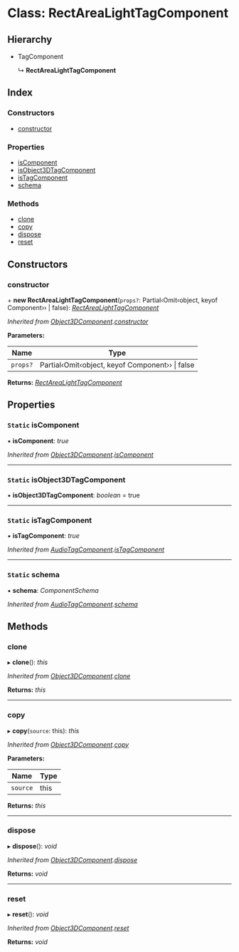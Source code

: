 
# Class: RectAreaLightTagComponent

## Hierarchy

* TagComponent

  ↳ **RectAreaLightTagComponent**

## Index

### Constructors

* [constructor](rectarealighttagcomponent.md#constructor)

### Properties

* [isComponent](rectarealighttagcomponent.md#static-iscomponent)
* [isObject3DTagComponent](rectarealighttagcomponent.md#static-isobject3dtagcomponent)
* [isTagComponent](rectarealighttagcomponent.md#static-istagcomponent)
* [schema](rectarealighttagcomponent.md#static-schema)

### Methods

* [clone](rectarealighttagcomponent.md#clone)
* [copy](rectarealighttagcomponent.md#copy)
* [dispose](rectarealighttagcomponent.md#dispose)
* [reset](rectarealighttagcomponent.md#reset)

## Constructors

###  constructor

\+ **new RectAreaLightTagComponent**(`props?`: Partial‹Omit‹object, keyof Component<any>›› | false): *[RectAreaLightTagComponent](rectarealighttagcomponent.md)*

*Inherited from [Object3DComponent](object3dcomponent.md).[constructor](object3dcomponent.md#constructor)*

**Parameters:**

Name | Type |
------ | ------ |
`props?` | Partial‹Omit‹object, keyof Component<any>›› &#124; false |

**Returns:** *[RectAreaLightTagComponent](rectarealighttagcomponent.md)*

## Properties

### `Static` isComponent

▪ **isComponent**: *true*

*Inherited from [Object3DComponent](object3dcomponent.md).[isComponent](object3dcomponent.md#static-iscomponent)*

___

### `Static` isObject3DTagComponent

▪ **isObject3DTagComponent**: *boolean* = true

___

### `Static` isTagComponent

▪ **isTagComponent**: *true*

*Inherited from [AudioTagComponent](audiotagcomponent.md).[isTagComponent](audiotagcomponent.md#static-istagcomponent)*

___

### `Static` schema

▪ **schema**: *ComponentSchema*

*Inherited from [AudioTagComponent](audiotagcomponent.md).[schema](audiotagcomponent.md#static-schema)*

## Methods

###  clone

▸ **clone**(): *this*

*Inherited from [Object3DComponent](object3dcomponent.md).[clone](object3dcomponent.md#clone)*

**Returns:** *this*

___

###  copy

▸ **copy**(`source`: this): *this*

*Inherited from [Object3DComponent](object3dcomponent.md).[copy](object3dcomponent.md#copy)*

**Parameters:**

Name | Type |
------ | ------ |
`source` | this |

**Returns:** *this*

___

###  dispose

▸ **dispose**(): *void*

*Inherited from [Object3DComponent](object3dcomponent.md).[dispose](object3dcomponent.md#dispose)*

**Returns:** *void*

___

###  reset

▸ **reset**(): *void*

*Inherited from [Object3DComponent](object3dcomponent.md).[reset](object3dcomponent.md#reset)*

**Returns:** *void*
